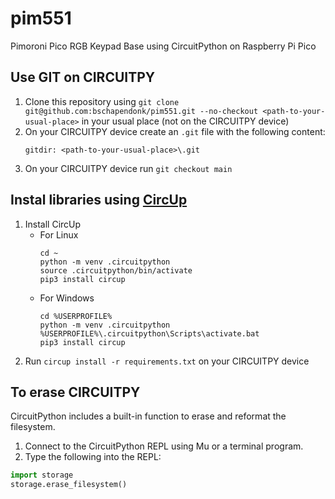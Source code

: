 # pim551
Pimoroni Pico RGB Keypad Base using CircuitPython on Raspberry Pi Pico

## Use GIT on CIRCUITPY
1. Clone this repository using `git clone git@github.com:bschapendonk/pim551.git --no-checkout <path-to-your-usual-place>` in your usual place (not on the CIRCUITPY device)
2. On your CIRCUITPY device create an `.git` file with the following content:
    ```
    gitdir: <path-to-your-usual-place>\.git
    ```
3. On your CIRCUITPY device run `git checkout main`

## Instal libraries using [CircUp](https://github.com/adafruit/circup)
1. Install CircUp
    * For Linux
        ```
        cd ~
        python -m venv .circuitpython
        source .circuitpython/bin/activate
        pip3 install circup
        ```
    * For Windows
        ```
        cd %USERPROFILE%
        python -m venv .circuitpython
        %USERPROFILE%\.circuitpython\Scripts\activate.bat
        pip3 install circup
        ```
2. Run `circup install -r requirements.txt` on your CIRCUITPY device 

## To erase CIRCUITPY
CircuitPython includes a built-in function to erase and reformat the filesystem.
1. Connect to the CircuitPython REPL using Mu or a terminal program.
2. Type the following into the REPL:

```python
import storage
storage.erase_filesystem()
```

